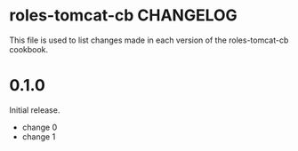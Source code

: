 # roles-tomcat-cb CHANGELOG

This file is used to list changes made in each version of the roles-tomcat-cb cookbook.

# 0.1.0

Initial release.

- change 0
- change 1


